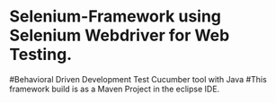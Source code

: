 # Selenium-Framework using Selenium Webdriver for Web Testing.
#Behavioral Driven Development Test Cucumber tool with Java
#This framework build is as a Maven Project in the eclipse IDE.
